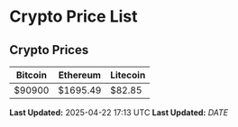 # Crypto Price List

## Crypto Prices
| Bitcoin | Ethereum | Litecoin |
| ------- | -------- | -------- |
| $90900 | $1695.49 | $82.85 |
**Last Updated:** 2025-04-22 17:13 UTC
**Last Updated:** $DATE$
